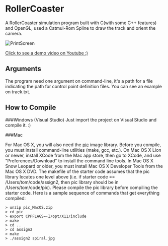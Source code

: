 # RollerCoaster
A RollerCoaster simulation program built with C(with some C++ features) and OpenGL, used a Catmul-Rom Spline to draw the track and orient the camera.

![PrintScreen](https://raw.githubusercontent.com/caioteixeira/RollerCoaster/master/RollerCoaster.JPG?token=AENzdLXMDDL9uMnguh5qhIXlVwpnDTIDks5WOmFjwA%3D%3D)

[Click to see a demo video on Youtube :)](https://youtu.be/Pp_YjTthn4M)

## Arguments
The program need one argument on command-line, it's a path for a file indicating the path for control point definition files. You can see an example on track.txt.


## How to Compile
###Windows (Visual Studio)
Just import the project on Visual Studio and compile it. :)


###Mac

For Mac OS X, you will also need the [pic](http://run.usc.edu/cs420-s14/assignments/assign1/pic_MacOS.zip) image library. 
Before you compile, you must install command-line utilities (make, gcc, etc.). 
On Mac OS X Lion or newer, install XCode from the Mac app store, then go to XCode, 
and use "Preferences/Download" to install the command line tools. In Mac OS X Snow Leopard or older, 
you must install Mac OS X Developer Tools from the Mac OS X DVD. 
The makefile of the starter code assumes that the pic library locates one level above (i.e. if starter code == /Users/tom/code/assign2, then pic library should be in /Users/tom/code/pic). Please compile the pic library before compiling the starter code. Here is a sample sequence of commands that get everything compiled:

	> unzip pic_MacOS.zip
	> cd pic 
	> export CPPFLAGS=-I/opt/X11/include
	> make 
	> cd ..
	> cd assign2
	> make
	> ./assign2 spiral.jpg
